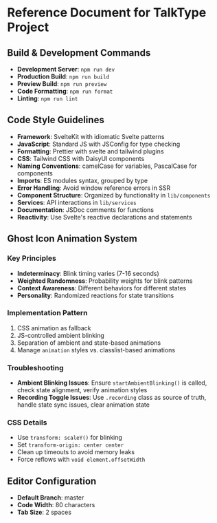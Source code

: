 # Reference Document for TalkType Project

## Build & Development Commands

- **Development Server**: `npm run dev`
- **Production Build**: `npm run build`
- **Preview Build**: `npm run preview`
- **Code Formatting**: `npm run format`
- **Linting**: `npm run lint`

## Code Style Guidelines

- **Framework**: SvelteKit with idiomatic Svelte patterns
- **JavaScript**: Standard JS with JSConfig for type checking
- **Formatting**: Prettier with svelte and tailwind plugins
- **CSS**: Tailwind CSS with DaisyUI components
- **Naming Conventions**: camelCase for variables, PascalCase for components
- **Imports**: ES modules syntax, grouped by type
- **Error Handling**: Avoid window reference errors in SSR
- **Component Structure**: Organized by functionality in `lib/components`
- **Services**: API interactions in `lib/services`
- **Documentation**: JSDoc comments for functions
- **Reactivity**: Use Svelte's reactive declarations and statements

## Ghost Icon Animation System

### Key Principles

- **Indeterminacy**: Blink timing varies (7-16 seconds)
- **Weighted Randomness**: Probability weights for blink patterns
- **Context Awareness**: Different behaviors for different states
- **Personality**: Randomized reactions for state transitions

### Implementation Pattern

1. CSS animation as fallback
2. JS-controlled ambient blinking
3. Separation of ambient and state-based animations
4. Manage `animation` styles vs. classlist-based animations

### Troubleshooting

- **Ambient Blinking Issues**: Ensure `startAmbientBlinking()` is called, check state alignment, verify animation styles
- **Recording Toggle Issues**: Use `.recording` class as source of truth, handle state sync issues, clear animation state

### CSS Details

- Use `transform: scaleY()` for blinking
- Set `transform-origin: center center`
- Clean up timeouts to avoid memory leaks
- Force reflows with `void element.offsetWidth`

## Editor Configuration

- **Default Branch**: master
- **Code Width**: 80 characters
- **Tab Size**: 2 spaces
